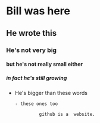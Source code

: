 # Bill was here
## He wrote this
### He's not very big
#### but he's not really small either
##### in fact he's still growing
- He's bigger than these words

      - these ones too

               github is a  website.
               